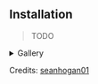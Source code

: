 ## Installation

> TODO

<details><summary>Gallery</summary>
<img src="https://github.com/astrlux/assets/blob/master/img/scap.jpg"/>
</details>


Credits: [seanhogan01](https://github.com/seanhogan01/D-racula-WM)
